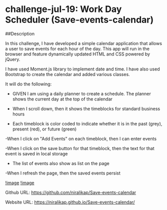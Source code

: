 # challenge-jul-19: Work Day Scheduler (Save-events-calendar)

##Description

In this challenge, I have developed a simple calendar application that allows a user to save events for each hour of the day. This app will run in the browser and feature dynamically updated HTML and CSS powered by jQuery. 

I have used Moment.js library to implement date and time. I have also used Bootstrap to create the calendar and added various classes. 

It will do the following:

 - GIVEN I am using a daily planner to create a schedule. The planner shows the current day at the top of the calendar

- When I scroll down, then it shows the timeblocks for standard business hours

- Each timeblock is color coded to indicate whether it is in the past (grey), present (red), or future (green)

-When I click on "Add Events" on each timeblock, then I can enter events

-When I click on the save button for that timeblock, then the text for that event is saved in local storage

- The list of events also show as list on the page

-When I refresh the page, then the saved events persist

[!image](./Assets/images/screenshot1.jpg)
[!image](./Assets/images/screenshot2.jpg)


Github URL:
https://github.com/niralikap/Save-events-calendar

Website URL:
https://niralikap.github.io/Save-events-calendar/